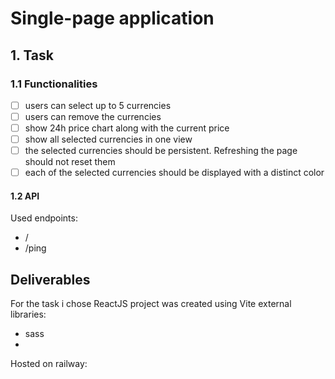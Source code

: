 # Single-page application

## 1. Task

### 1.1 Functionalities

- [ ] users can select up to 5 currencies
- [ ] users can remove the currencies
- [ ] show 24h price chart along with the current price
- [ ] show all selected currencies in one view
- [ ] the selected currencies should be persistent. Refreshing the page should not reset them
- [ ] each of the selected currencies should be displayed with a distinct color

#### 1.2 API

Used endpoints:

- /
- /ping

## Deliverables

For the task i chose ReactJS project was created using Vite
external libraries:

- sass
-

Hosted on railway: []()
